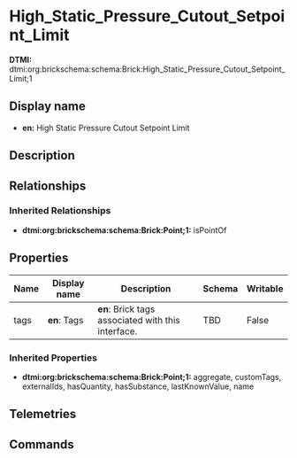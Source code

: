 # High_Static_Pressure_Cutout_Setpoint_Limit
**DTMI:** dtmi:org:brickschema:schema:Brick:High_Static_Pressure_Cutout_Setpoint_Limit;1
## Display name
- **en:** High Static Pressure Cutout Setpoint Limit
## Description
## Relationships
### Inherited Relationships
* **dtmi:org:brickschema:schema:Brick:Point;1:** isPointOf
## Properties
|Name|Display name|Description|Schema|Writable|
|-|-|-|-|-|
|tags|**en**: Tags|**en**: Brick tags associated with this interface.|TBD|False|
### Inherited Properties
* **dtmi:org:brickschema:schema:Brick:Point;1:** aggregate, customTags, externalIds, hasQuantity, hasSubstance, lastKnownValue, name
## Telemetries
## Commands
